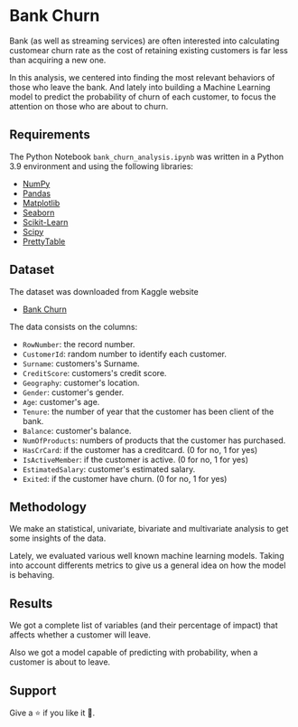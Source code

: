# Bank Churn


Bank (as well as streaming services) are often interested into calculating customear churn rate 
as the cost of retaining existing customers is far less than acquiring a new one.

In this analysis, we centered into finding the most relevant behaviors of those who leave the 
bank. And lately into building a Machine Learning model to predict the probability of churn of each 
customer, to focus the attention on those who are about to churn.


## Requirements

The Python Notebook `bank_churn_analysis.ipynb` was written in a Python 3.9 environment and using 
the following libraries:


- [NumPy](http://www.numpy.org/)
- [Pandas](http://pandas.pydata.org/)
- [Matplotlib](https://matplotlib.org/)
- [Seaborn](https://seaborn.pydata.org/)
- [Scikit-Learn](http://scikit-learn.org/stable/)
- [Scipy](https://scipy.org/)
- [PrettyTable](https://pypi.org/project/prettytable/)



## Dataset

The dataset was downloaded from Kaggle website

- [Bank Churn](https://www.kaggle.com/mathchi/churn-for-bank-customers)

The data consists on the columns:
- `RowNumber`: the record number.
- `CustomerId`: random number to identify each customer.
- `Surname`: customers's Surname.
- `CreditScore`: customers's credit score.
- `Geography`: customer's location.
- `Gender`: customer's gender.
- `Age`: customer's age.
- `Tenure`: the number of year that the customer has been client of the bank.
- `Balance`: customer's balance.
- `NumOfProducts`: numbers of products that the customer has purchased.
- `HasCrCard`: if the customer has a creditcard. (0 for no, 1 for yes)
- `IsActiveMember`: if the customer is active. (0 for no, 1 for yes)
- `EstimatedSalary`: customer's estimated salary.
- `Exited`: if the customer have churn. (0 for no, 1 for yes)


## Methodology

We make an statistical, univariate, bivariate and multivariate analysis to get some insights of 
the data.

Lately, we evaluated various well known machine learning models. Taking into account differents 
metrics to give us a general idea on how the model is behaving.


## Results

We got a complete list of variables (and their percentage of impact) that affects whether a 
customer will leave.

Also we got a model capable of predicting with probability, when a customer is about to leave.


## Support

Give a :star: if you like it :hugs:.